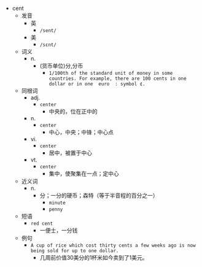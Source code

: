 - cent
  - 发音
    - 英
      - `/sent/`
    - 美
      - `/sɛnt/`
  - 词义
    - n.
      - (货币单位)分,分币
        - `1/100th of the standard unit of money in some countries. For example, there are 100 cents in one dollar or in one  euro  : symbol ¢.`
  - 同根词
    - adj.
      - `center`
        - 中央的，位在正中的
    - n.
      - `center`
        - 中心，中央；中锋；中心点
    - vi.
      - `center`
        - 居中，被置于中心
    - vt.
      - `center`
        - 集中，使聚集在一点；定中心
  - 近义词
    - n.
      - 分；一分的硬币；森特（等于半音程的百分之一）
        - `minute`
        - `penny`
  - 短语
    - `red cent`
      - 一便士，一分钱 
  - 例句
    - `A cup of rice which cost thirty cents a few weeks ago is now being sold for up to one dollar.`
      - 几周前价值30美分的1杯米如今卖到了1美元。

